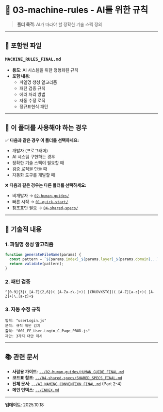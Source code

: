 # 📁 03-machine-rules - AI를 위한 규칙

> **폴더 목적**: AI가 따라야 할 정확한 기술 스펙 정의

---

## 📄 포함된 파일

### `MACHINE_RULES_FINAL.md`
- **용도**: AI 시스템을 위한 정형화된 규칙
- **포함 내용**:
  - 파일명 생성 알고리즘
  - 패턴 검증 규칙
  - 에러 처리 방법
  - 자동 수정 로직
  - 정규표현식 패턴

---

## 🎯 이 폴더를 사용해야 하는 경우

✅ **다음과 같은 경우 이 폴더를 선택하세요:**
- 개발자 (프로그래머)
- AI 시스템 구현하는 경우
- 정확한 기술 스펙이 필요할 때
- 검증 로직을 만들 때
- 자동화 도구를 개발할 때

❌ **다음과 같은 경우는 다른 폴더를 선택하세요:**
- 비개발자 → [`02-human-guides/`](../02-human-guides/)
- 빠른 시작 → [`01-quick-start/`](../01-quick-start/)
- 참조표만 필요 → [`04-shared-specs/`](../04-shared-specs/)

---

## 🔧 기술적 내용

### 1. 파일명 생성 알고리즘
```javascript
function generateFileName(params) {
  const pattern = `${params.index}_${params.layer}_${params.domain}...`;
  return validate(pattern);
}
```

### 2. 패턴 검증
```regex
^[0-9]{3}(_[A-Z]{2,6})(_[A-Za-z\-]+)(_[CRUDVXSTG])(_[A-Z][a-z]+)(_[A-Z]+)\.[a-z]+$
```

### 3. 자동 수정 규칙
```
입력: "userLogin.js"
분석: 규칙 위반 감지
출력: "001_FE_User-Login_C_Page_PROD.js"
제안: 3가지 대안 제시
```

---

## 📚 관련 문서

- **사람용 가이드**: [`../02-human-guides/HUMAN_GUIDE_FINAL.md`](../02-human-guides/HUMAN_GUIDE_FINAL.md)
- **코드표 참조**: [`../04-shared-specs/SHARED_SPECS_FINAL.md`](../04-shared-specs/SHARED_SPECS_FINAL.md)
- **전체 문서**: [`../AI_NAMING_CONVENTION_FINAL.md`](../AI_NAMING_CONVENTION_FINAL.md) (Part 2-4)
- **메인 인덱스**: [`../INDEX.md`](../INDEX.md)

---

**업데이트**: 2025.10.18

